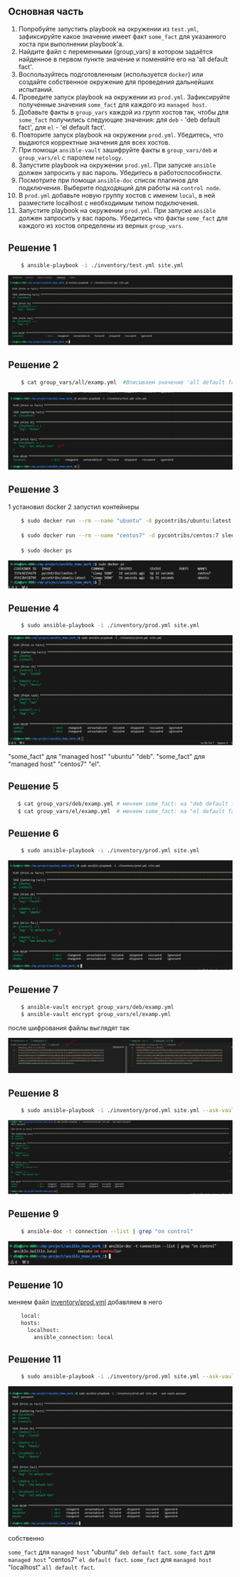 ## Основная часть
1. Попробуйте запустить playbook на окружении из `test.yml`, зафиксируйте какое значение имеет факт `some_fact` для указанного хоста при выполнении playbook'a.
2. Найдите файл с переменными (group_vars) в котором задаётся найденное в первом пункте значение и поменяйте его на 'all default fact'.
3. Воспользуйтесь подготовленным (используется `docker`) или создайте собственное окружение для проведения дальнейших испытаний.
4. Проведите запуск playbook на окружении из `prod.yml`. Зафиксируйте полученные значения `some_fact` для каждого из `managed host`.
5. Добавьте факты в `group_vars` каждой из групп хостов так, чтобы для `some_fact` получились следующие значения: для `deb` - 'deb default fact', для `el` - 'el default fact'.
6.  Повторите запуск playbook на окружении `prod.yml`. Убедитесь, что выдаются корректные значения для всех хостов.
7. При помощи `ansible-vault` зашифруйте факты в `group_vars/deb` и `group_vars/el` с паролем `netology`.
8. Запустите playbook на окружении `prod.yml`. При запуске `ansible` должен запросить у вас пароль. Убедитесь в работоспособности.
9. Посмотрите при помощи `ansible-doc` список плагинов для подключения. Выберите подходящий для работы на `control node`.
10. В `prod.yml` добавьте новую группу хостов с именем  `local`, в ней разместите localhost с необходимым типом подключения.
11. Запустите playbook на окружении `prod.yml`. При запуске `ansible` должен запросить у вас пароль. Убедитесь что факты `some_fact` для каждого из хостов определены из верных `group_vars`.


## Решение 1


```bash
    $ ansible-playbook -i ./inventory/test.yml site.yml 
```

![Рис.1-1](img/1-1.PNG)


## Решение 2

```bash
    $ cat group_vars/all/examp.yml  #Вписываем значение 'all default fact' вместо "12"
```


![Рис.2-1](img/2-1.PNG)


## Решение 3

1 установил docker
2 запустил контейнеры

```bash
    $ sudo docker run --rm --name "ubuntu" -d pycontribs/ubuntu:latest sleep 3600

    $ sudo docker run --rm --name "centos7" -d pycontribs/centos:7 sleep 3600

    $ sudo docker ps
```

![Рис.3-1](img/3-1.PNG)

## Решение 4

```bash
    $ sudo ansible-playbook -i ./inventory/prod.yml site.yml 
```

![Рис.4-1](img/4-1.PNG)


"some_fact" для "managed host" "ubuntu" "deb".
"some_fact" для "managed host" "centos7" "el".

## Решение 5

```bash
   $ cat group_vars/deb/examp.yml # меняем some_fact: на "deb default fact"
   $ cat group_vars/el/examp.yml  # меняем some_fact: на "el default fact"
```
## Решение 6

```bash
    $ sudo ansible-playbook -i ./inventory/prod.yml site.yml 
```

![Рис.6-1](img/6-1.PNG)

## Решение 7

```bash
    $ ansible-vault encrypt group_vars/deb/examp.yml 
    $ ansible-vault encrypt group_vars/el/examp.yml 
```

после шифрования файлы выглядят так 

![Рис.7-1](img/7-1.PNG)

## Решение 8

```bash
    $ sudo ansible-playbook -i ./inventory/prod.yml site.yml --ask-vault-password
```

![Рис.8-1](img/8-1.PNG)


## Решение 9


```bash
    $ ansible-doc -t connection --list | grep "on control"
```

![Рис.9-1](img/9-1.PNG)


## Решение 10

меняем файл [inventory/prod.yml](https://github.com/Dmitriy-Garfild/ansible_Home_Work_1/blob/main/inventory/prod.yml) 
добавляем в него 

```
    local:
    hosts:
      localhost:
        ansible_connection: local
```

## Решение 11

```bash
    $ sudo ansible-playbook -i ./inventory/prod.yml site.yml --ask-vault-passwor
```

![Рис.11-1](img/11-1.PNG)

собственно

 `some_fact` для `managed host` "ubuntu" `deb default fact`.
 `some_fact` для `managed host` "centos7" `el default fact`.
 `some_fact` для `managed host` "localhost" `all default fact`.
